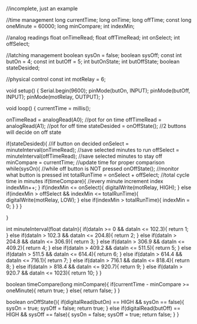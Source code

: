 //incomplete, just an example

//time management
long currentTime;
long onTime;
long offTime;
const long oneMinute = 60000;
long minCompare;
int indexMin;

//analog readings
float onTimeRead;
float offTimeRead;
int onSelect;
int offSelect;

//latching management
boolean sysOn = false;
boolean sysOff;
const int butOn = 4;
const int butOff = 5;
int butOnState;
int butOffState;
boolean stateDesided; 

//physical control
const int motRelay = 6;

void setup() {
  Serial.begin(9600);
  pinMode(butOn, INPUT);
  pinMode(butOff, INPUT);
  pinMode(motRelay, OUTPUT);
}

void loop() {
  currentTime = millis();
  
  onTimeRead = analogRead(A0); //pot for on time
  offTimeRead = analogRead(A1); //pot for off time
  stateDesided = onOffState(); //2 buttons will decide on off state

  if(stateDesided){ //if button on decided
    onSelect = minuteInterval(onTimeRead); //save selected minutes to run
    offSelect = minuteInterval(offTimeRead); //save selected minutes to stay off
    minCompare = currentTime; //update time for proper comparison
      while(sysOn){ //while off button is NOT pressed
        onOffState(); //monitor what button is pressed
        int totalRunTime = onSelect + offSelect; //total cycle time in minutes
          if(timeCompare){ //every minute increment index
            indexMin++;
           }
          if(indexMin <= onSelect){
          digitalWrite(motRelay, HIGH); 
          }
          else if(indexMin > offSelect && indexMin <= totalRunTime){
          digitalWrite(motRelay, LOW);
          }
          else if(indexMin > totalRunTime){
          indexMin = 0;
          }
      }
    }

  
}

int minuteInterval(float dataIn){
  if(dataIn >= 0 && dataIn <= 102.3){
    return 1;
    }
  else if(dataIn > 102.3 && dataIn <= 204.8){
    return 2;
    }
  else if(dataIn > 204.8 && dataIn <= 306.9){
    return 3;
    }
  else if(dataIn > 306.9 && dataIn <= 409.2){
    return 4;
    }
  else if(dataIn > 409.2 && dataIn <= 511.5){
    return 5;
    }
  else if(dataIn > 511.5 && dataIn <= 614.4){
    return 6;
    }
  else if(dataIn > 614.4 && dataIn <= 716.1){
    return 7;
    }
  else if(dataIn > 716.1 && dataIn <= 818.4){
    return 8;
    }
  else if(dataIn > 818.4 && dataIn <= 920.7){
    return 9;
    }
  else if(dataIn > 920.7 && dataIn <= 1023){
    return 10;
    }
  }

boolean timeCompare(long minCompare){
  if(currentTime - minCompare >= oneMinute){
    return true;
    }
  else{
    return false;
    }
  }

boolean onOffState(){
  if(digitalRead(butOn) == HIGH && sysOn == false){
    sysOn = true;
    sysOff = false;
    return true;
    }
  else if(digitalRead(butOff) == HIGH && sysOff == false){
    sysOn = false;
    sysOff = true;
    return false;
    }
  }
